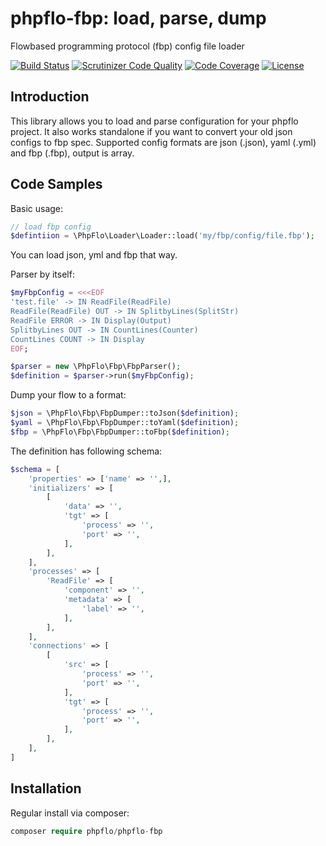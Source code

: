 # phpflo-fbp: load, parse, dump
Flowbased programming protocol (fbp) config file loader

[![Build Status](https://travis-ci.org/phpflo/phpflo-fbp.svg?branch=master)](https://travis-ci.org/phpflo)
[![Scrutinizer Code Quality](https://scrutinizer-ci.com/g/phpflo/phpflo-fbp/badges/quality-score.png?b=master)](https://scrutinizer-ci.com/g/phpflo/phpflo-fbp/?branch=master)
[![Code Coverage](https://scrutinizer-ci.com/g/phpflo/phpflo-fbp/badges/coverage.png?b=master)](https://scrutinizer-ci.com/g/phpflo/phpflo-fbp/?branch=master)
[![License](http://img.shields.io/:license-mit-blue.svg)](http://doge.mit-license.org)


## Introduction

This library allows you to load and parse configuration for your phpflo project. It also works standalone if you want to convert your old json configs to fbp spec.
Supported config formats are json (.json), yaml (.yml) and fbp (.fbp), output is array.

## Code Samples

Basic usage:
```php
// load fbp config
$defintiion = \PhpFlo\Loader\Loader::load('my/fbp/config/file.fbp');
```
You can load json, yml and fbp that way.

Parser by itself:
```php
$myFbpConfig = <<<EOF
'test.file' -> IN ReadFile(ReadFile)
ReadFile(ReadFile) OUT -> IN SplitbyLines(SplitStr)
ReadFile ERROR -> IN Display(Output)
SplitbyLines OUT -> IN CountLines(Counter)
CountLines COUNT -> IN Display
EOF;

$parser = new \PhpFlo\Fbp\FbpParser();
$definition = $parser->run($myFbpConfig);
```
Dump your flow to a format:
```php
$json = \PhpFlo\Fbp\FbpDumper::toJson($definition);
$yaml = \PhpFlo\Fbp\FbpDumper::toYaml($definition);
$fbp = \PhpFlo\Fbp\FbpDumper::toFbp($definition);
```

The definition has following schema:
```php
$schema = [
    'properties' => ['name' => '',],
    'initializers' => [
        [
            'data' => '',
            'tgt' => [
                'process' => '',
                'port' => '',
            ],
        ],
    ],
    'processes' => [
        'ReadFile' => [
            'component' => '',
            'metadata' => [
                'label' => '',
            ],
        ],
    ],
    'connections' => [
        [
            'src' => [
                'process' => '',
                'port' => '',
            ],
            'tgt' => [
                'process' => '',
                'port' => '',
            ],
        ],
    ],
]
```

## Installation

Regular install via composer:
```php
composer require phpflo/phpflo-fbp
```
